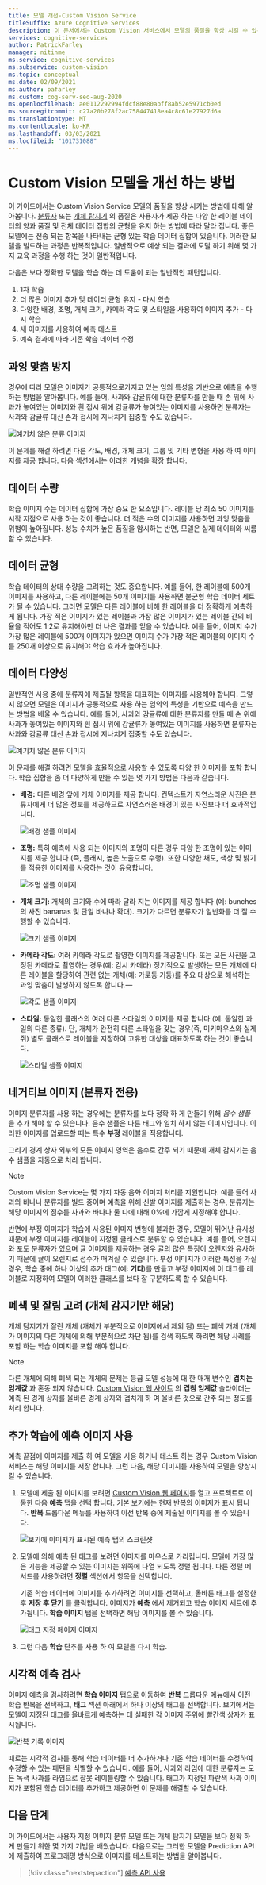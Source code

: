 ```yaml
---
title: 모델 개선-Custom Vision Service
titleSuffix: Azure Cognitive Services
description: 이 문서에서는 Custom Vision 서비스에서 모델의 품질을 향상 시킬 수 있는 용량, 품질 및 다양 한 데이터를 알아봅니다.
services: cognitive-services
author: PatrickFarley
manager: nitinme
ms.service: cognitive-services
ms.subservice: custom-vision
ms.topic: conceptual
ms.date: 02/09/2021
ms.author: pafarley
ms.custom: cog-serv-seo-aug-2020
ms.openlocfilehash: ae0112292994fdcf88e80abff8ab52e5971cb0ed
ms.sourcegitcommit: c27a20b278f2ac758447418ea4c8c61e27927d6a
ms.translationtype: MT
ms.contentlocale: ko-KR
ms.lasthandoff: 03/03/2021
ms.locfileid: "101731088"
---
```

# <a name="how-to-improve-your-custom-vision-model"></a>Custom Vision 모델을 개선 하는 방법

이 가이드에서는 Custom Vision Service 모델의 품질을 향상 시키는 방법에 대해 알아봅니다. [분류자](./getting-started-build-a-classifier.md) 또는 [개체 탐지기](./get-started-build-detector.md) 의 품질은 사용자가 제공 하는 다양 한 레이블 데이터의 양과 품질 및 전체 데이터 집합의 균형을 유지 하는 방법에 따라 달라 집니다. 좋은 모델에는 전송 되는 항목을 나타내는 균형 있는 학습 데이터 집합이 있습니다. 이러한 모델을 빌드하는 과정은 반복적입니다. 일반적으로 예상 되는 결과에 도달 하기 위해 몇 가지 교육 과정을 수행 하는 것이 일반적입니다.

다음은 보다 정확한 모델을 학습 하는 데 도움이 되는 일반적인 패턴입니다.

1. 1차 학습
1. 더 많은 이미지 추가 및 데이터 균형 유지 - 다시 학습
1. 다양한 배경, 조명, 개체 크기, 카메라 각도 및 스타일을 사용하여 이미지 추가 - 다시 학습
1. 새 이미지를 사용하여 예측 테스트
1. 예측 결과에 따라 기존 학습 데이터 수정

## <a name="prevent-overfitting"></a>과잉 맞춤 방지

경우에 따라 모델은 이미지가 공통적으로가지고 있는 임의 특성을 기반으로 예측을 수행 하는 방법을 알아봅니다. 예를 들어, 사과와 감귤류에 대한 분류자를 만들 때 손 위에 사과가 놓여있는 이미지와 흰 접시 위에 감귤류가 놓여있는 이미지를 사용하면 분류자는 사과와 감귤류 대신 손과 접시에 지나치게 집중할 수도 있습니다.

![예기치 않은 분류 이미지](./media/getting-started-improving-your-classifier/unexpected.png)

이 문제를 해결 하려면 다른 각도, 배경, 개체 크기, 그룹 및 기타 변형을 사용 하 여 이미지를 제공 합니다. 다음 섹션에서는 이러한 개념을 확장 합니다.

## <a name="data-quantity"></a>데이터 수량

학습 이미지 수는 데이터 집합에 가장 중요 한 요소입니다. 레이블 당 최소 50 이미지를 시작 지점으로 사용 하는 것이 좋습니다. 더 적은 수의 이미지를 사용하면 과잉 맞춤을 위험이 높아집니다. 성능 수치가 높은 품질을 암시하는 반면, 모델은 실제 데이터와 씨름할 수 있습니다. 

## <a name="data-balance"></a>데이터 균형

학습 데이터의 상대 수량을 고려하는 것도 중요합니다. 예를 들어, 한 레이블에 500개 이미지를 사용하고, 다른 레이블에는 50개 이미지를 사용하면 불균형 학습 데이터 세트가 될 수 있습니다. 그러면 모델은 다른 레이블에 비해 한 레이블을 더 정확하게 예측하게 됩니다. 가장 적은 이미지가 있는 레이블과 가장 많은 이미지가 있는 레이블 간의 비율을 적어도 1:2로 유지해야만 더 나은 결과를 얻을 수 있습니다. 예를 들어, 이미지 수가 가장 많은 레이블에 500개 이미지가 있으면 이미지 수가 가장 적은 레이블의 이미지 수를 250개 이상으로 유지해야 학습 효과가 높아집니다.

## <a name="data-variety"></a>데이터 다양성

일반적인 사용 중에 분류자에 제출될 항목을 대표하는 이미지를 사용해야 합니다. 그렇지 않으면 모델은 이미지가 공통적으로 사용 하는 임의의 특성을 기반으로 예측을 만드는 방법을 배울 수 있습니다. 예를 들어, 사과와 감귤류에 대한 분류자를 만들 때 손 위에 사과가 놓여있는 이미지와 흰 접시 위에 감귤류가 놓여있는 이미지를 사용하면 분류자는 사과와 감귤류 대신 손과 접시에 지나치게 집중할 수도 있습니다.

![예기치 않은 분류 이미지](./media/getting-started-improving-your-classifier/unexpected.png)

이 문제를 해결 하려면 모델을 효율적으로 사용할 수 있도록 다양 한 이미지를 포함 합니다. 학습 집합을 좀 더 다양하게 만들 수 있는 몇 가지 방법은 다음과 같습니다.

* __배경:__ 다른 배경 앞에 개체 이미지를 제공 합니다. 컨텍스트가 자연스러운 사진은 분류자에게 더 많은 정보를 제공하므로 자연스러운 배경이 있는 사진보다 더 효과적입니다.

    ![배경 샘플 이미지](./media/getting-started-improving-your-classifier/background.png)

* __조명:__ 특히 예측에 사용 되는 이미지의 조명이 다른 경우 다양 한 조명이 있는 이미지를 제공 합니다 (즉, 플래시, 높은 노출으로 수행). 또한 다양한 채도, 색상 및 밝기를 적용한 이미지를 사용하는 것이 유용합니다.

    ![조명 샘플 이미지](./media/getting-started-improving-your-classifier/lighting.png)

* __개체 크기:__ 개체의 크기와 수에 따라 달라 지는 이미지를 제공 합니다 (예: bunches의 사진 bananas 및 단일 바나나 확대). 크기가 다르면 분류자가 일반화를 더 잘 수행할 수 있습니다.

    ![크기 샘플 이미지](./media/getting-started-improving-your-classifier/size.png)

* __카메라 각도:__ 여러 카메라 각도로 촬영한 이미지를 제공합니다. 또는 모든 사진을 고정된 카메라로 촬영하는 경우(예: 감시 카메라) 정기적으로 발생하는 모든 개체에 다른 레이블을 할당하여 관련 없는 개체(예: 가로등 기둥)를 주요 대상으로 해석하는 과잉 맞춤이 발생하지 않도록 합니다.&mdash;

    ![각도 샘플 이미지](./media/getting-started-improving-your-classifier/angle.png)

* __스타일:__ 동일한 클래스의 여러 다른 스타일의 이미지를 제공 합니다 (예: 동일한 과일의 다른 종류). 단, 개체가 완전히 다른 스타일을 갖는 경우(즉, 미키마우스와 실제 쥐) 별도 클래스로 레이블을 지정하여 고유한 대상을 대표하도록 하는 것이 좋습니다.

    ![스타일 샘플 이미지](./media/getting-started-improving-your-classifier/style.png)

## <a name="negative-images-classifiers-only"></a>네거티브 이미지 (분류자 전용)

이미지 분류자를 사용 하는 경우에는 분류자를 보다 정확 하 게 만들기 위해 _음수 샘플_ 을 추가 해야 할 수 있습니다. 음수 샘플은 다른 태그와 일치 하지 않는 이미지입니다. 이러한 이미지를 업로드할 때는 특수 **부정** 레이블을 적용합니다.

그리기 경계 상자 외부의 모든 이미지 영역은 음수로 간주 되기 때문에 개체 감지기는 음수 샘플을 자동으로 처리 합니다.

> [!NOTE]
> Custom Vision Service는 몇 가지 자동 음화 이미지 처리를 지원합니다. 예를 들어 사과와 바나나 분류자를 빌드 중이며 예측을 위해 신발 이미지를 제출하는 경우, 분류자는 해당 이미지의 점수를 사과와 바나나 둘 다에 대해 0%에 가깝게 지정해야 합니다.
> 
> 반면에 부정 이미지가 학습에 사용된 이미지 변형에 불과한 경우, 모델이 뛰어난 유사성 때문에 부정 이미지를 레이블이 지정된 클래스로 분류할 수 있습니다. 예를 들어, 오렌지와 포도 분류자가 있으며 귤 이미지를 제공하는 경우 귤의 많은 특징이 오렌지와 유사하기 때문에 귤이 오렌지로 점수가 매겨질 수 있습니다. 부정 이미지가 이러한 특성을 가질 경우, 학습 중에 하나 이상의 추가 태그(예: **기타**)를 만들고 부정 이미지에 이 태그를 레이블로 지정하여 모델이 이러한 클래스를 보다 잘 구분하도록 할 수 있습니다.

## <a name="consider-occlusion-and-truncation-object-detectors-only"></a>폐색 및 잘림 고려 (개체 감지기만 해당)

개체 탐지기가 잘린 개체 (개체가 부분적으로 이미지에서 제외 됨) 또는 폐색 개체 (개체가 이미지의 다른 개체에 의해 부분적으로 차단 됨)를 검색 하도록 하려면 해당 사례를 포함 하는 학습 이미지를 포함 해야 합니다.

> [!NOTE]
> 다른 개체에 의해 폐색 되는 개체의 문제는 등급 모델 성능에 대 한 매개 변수인 **겹치는 임계값** 과 혼동 되지 않습니다. [Custom Vision 웹 사이트](https://customvision.ai) 의 **겹침 임계값** 슬라이더는 예측 된 경계 상자를 올바른 경계 상자와 겹치게 하 여 올바른 것으로 간주 되는 정도를 처리 합니다.

## <a name="use-prediction-images-for-further-training"></a>추가 학습에 예측 이미지 사용

예측 끝점에 이미지를 제출 하 여 모델을 사용 하거나 테스트 하는 경우 Custom Vision 서비스는 해당 이미지를 저장 합니다. 그런 다음, 해당 이미지를 사용하여 모델을 향상시킬 수 있습니다.

1. 모델에 제출 된 이미지를 보려면 [Custom Vision 웹 페이지](https://customvision.ai)를 열고 프로젝트로 이동한 다음 __예측__ 탭을 선택 합니다. 기본 보기에는 현재 반복의 이미지가 표시 됩니다. __반복__ 드롭다운 메뉴를 사용하여 이전 반복 중에 제출된 이미지를 볼 수 있습니다.

    ![보기에 이미지가 표시된 예측 탭의 스크린샷](./media/getting-started-improving-your-classifier/predictions.png)

2. 모델에 의해 예측 된 태그를 보려면 이미지를 마우스로 가리킵니다. 모델에 가장 많은 기능을 제공할 수 있는 이미지는 위쪽에 나열 되도록 정렬 됩니다. 다른 정렬 메서드를 사용하려면 __정렬__ 섹션에서 항목을 선택합니다. 

    기존 학습 데이터에 이미지를 추가하려면 이미지를 선택하고, 올바른 태그를 설정한 후 __저장 후 닫기__ 를 클릭합니다. 이미지가 __예측__ 에서 제거되고 학습 이미지 세트에 추가됩니다. __학습 이미지__ 탭을 선택하면 해당 이미지를 볼 수 있습니다.

    ![태그 지정 페이지 이미지](./media/getting-started-improving-your-classifier/tag.png)

3. 그런 다음 __학습__ 단추를 사용 하 여 모델을 다시 학습.

## <a name="visually-inspect-predictions"></a>시각적 예측 검사

이미지 예측을 검사하려면 __학습 이미지__ 탭으로 이동하여 **반복** 드롭다운 메뉴에서 이전 학습 반복을 선택하고, **태그** 섹션 아래에서 하나 이상의 태그를 선택합니다. 보기에서는 모델이 지정된 태그를 올바르게 예측하는 데 실패한 각 이미지 주위에 빨간색 상자가 표시됩니다.

![반복 기록 이미지](./media/getting-started-improving-your-classifier/iteration.png)

때로는 시각적 검사를 통해 학습 데이터를 더 추가하거나 기존 학습 데이터를 수정하여 수정할 수 있는 패턴을 식별할 수 있습니다. 예를 들어, 사과와 라임에 대한 분류자는 모든 녹색 사과를 라임으로 잘못 레이블링할 수 있습니다. 태그가 지정된 파란색 사과 이미지가 포함된 학습 데이터를 추가하고 제공하면 이 문제를 해결할 수 있습니다.

## <a name="next-steps"></a>다음 단계

이 가이드에서는 사용자 지정 이미지 분류 모델 또는 개체 탐지기 모델을 보다 정확 하 게 만들기 위한 몇 가지 기법을 배웠습니다. 다음으로는 그러한 모델을 Prediction API에 제출하여 프로그래밍 방식으로 이미지를 테스트하는 방법을 알아봅니다.

> [!div class="nextstepaction"]
> [예측 API 사용](use-prediction-api.md)